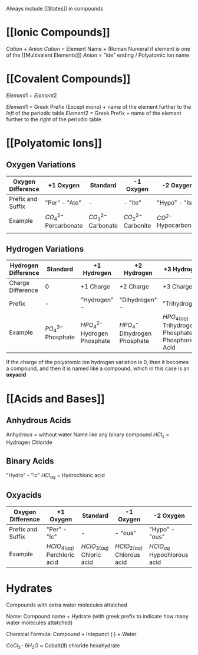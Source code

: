 Always include [[States]] in compounds
# [[Ionic Compounds]]

$Cation$ + $Anion$
$Cation$ = Element Name + (Roman Numeral if element is one of the [[Multivalent Elements]])
$Anion$ = "ide" ending / Polyatomic ion name
# [[Covalent Compounds]]

$Element 1$ + $Element2$

$Element1$ = Greek Prefix (Except mono) + name of the element further to the *left* of the periodic table
$Element2$ = Greek Prefix + name of the element further to the *right* of the periodic table

# [[Polyatomic Ions]]

## Oxygen Variations

| Oxygen Difference | +1 Oxygen                     | Standard                   | -1 Oxygen                  | -2 Oxygen                  |
| ----------------- | ----------------------------- | -------------------------- | -------------------------- | -------------------------- |
| Prefix and Suffix | "Per" - "Ate"                 | -                          | - "ite"                    | "Hypo" - "ite"             |
| Example           | $CO_{4}^{2-}$<br>Percarbonate | $CO_{3}^{2-}$<br>Carbonate | $CO_{2}^{2-}$<br>Carbonite | $CO^{2-}$<br>Hypocarbonite |
|                   |                               |                            |                            |                            |
## Hydrogen Variations

| Hydrogen Difference | Standard                   | +1 Hydrogen                          | +2 Hydrogen                           | +3 Hydrogen                                                  |
| ------------------- | -------------------------- | ------------------------------------ | ------------------------------------- | ------------------------------------------------------------ |
| Charge Difference   | 0                          | +1 Charge                            | +2 Charge                             | +3 Charge                                                    |
| Prefix              | -                          | "Hydrogen" -                         | "Dihydrogen" -                        | "Trihydrogen"                                                |
| Example             | $PO_{4}^{3-}$<br>Phosphate | $HPO_{4}^{2-}$<br>Hydrogen Phosphate | $HPO_{4}^{-}$<br>Dihydrogen Phosphate | $HPO_{4(aq)}$<br>Trihydrogen Phosphate $\to$ Phosphoric Acid |
If the charge of the polyatomic ion hydrogen variation is 0, then it becomes a compound, and then it is named like a compound, which in this case is an **oxyacid**

# [[Acids and Bases]]
## Anhydrous Acids
Anhydrous = without water
Name like any binary compound
$HCl_{s}$ = Hydrogen Chloride
## Binary Acids

"Hydro" - "ic" 
$HCl_{aq}$ = Hydrochloric acid
## Oxyacids

| Oxygen Difference | +1 Oxygen                          | Standard                        | -1 Oxygen                       | -2 Oxygen                          |
| ----------------- | ---------------------------------- | ------------------------------- | ------------------------------- | ---------------------------------- |
| Prefix and Suffix | "Per" - "Ic"                       | -                               | - "ous"                         | "Hypo" - "ous"                     |
| Example           | $HClO_{4 (aq)}$<br>Perchloric acid | $HClO_{3 (aq)}$<br>Chloric acid | $HClO_{2(aq)}$<br>Chlorous acid | $HClO_{{aq}}$<br>Hypochlorous acid |

# Hydrates
Compounds with extra water molecules attatched

Name: Compound name + Hydrate (with greek prefix to indicate how many water molecules attatched)

Chemical Formula: Compound + Intepunct (·) + Water

$CoCl_{2} · 6H_{2}O$ = Cobalt(II) chloride hexahydrate




